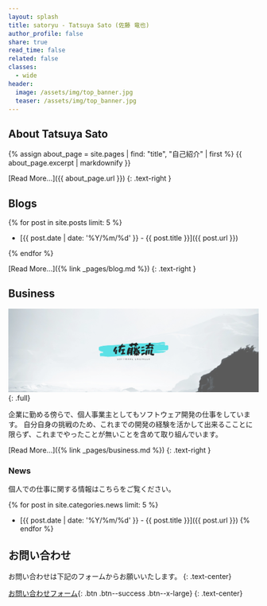 ```yaml
---
layout: splash
title: satoryu - Tatsuya Sato (佐藤 竜也)
author_profile: false
share: true
read_time: false
related: false
classes:
  - wide
header:
  image: /assets/img/top_banner.jpg
  teaser: /assets/img/top_banner.jpg
---
```


## About Tatsuya Sato

{% assign about_page = site.pages | find: "title", "自己紹介" | first %}
{{ about_page.excerpt | markdownify }}

[Read More...]({{ about_page.url }})
{: .text-right }

## Blogs

{% for post in site.posts limit: 5 %}

- [{{ post.date | date: '%Y/%m/%d' }} - {{ post.title }}]({{ post.url }})

{% endfor %}

[Read More...]({% link _pages/blog.md %})
{: .text-right }

## Business

![job banner](/assets/img/job_banner.png){: .full}

企業に勤める傍らで、個人事業主としてもソフトウェア開発の仕事をしています。
自分自身の挑戦のため、これまでの開発の経験を活かして出来るこことに限らず、これまでやったことが無いことを含めて取り組んでいます。

[Read More...]({% link _pages/business.md %})
{: .text-right }

### News

個人での仕事に関する情報はこちらをご覧ください。

{% for post in site.categories.news limit: 5 %}
- [{{ post.date | date: '%Y/%m/%d' }} - {{ post.title }}]({{ post.url }})
{% endfor %}

## お問い合わせ

お問い合わせは下記のフォームからお願いいたします。
{: .text-center}

[お問い合わせフォーム](https://form.run/@satoryu--1611193271){: .btn .btn--success .btn--x-large}
{: .text-center}

